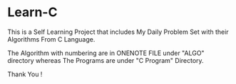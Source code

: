 # Learn-C

This is a Self Learning Project that includes My Daily Problem Set with their Algorithms From C Language.


The Algorithm with numbering are in ONENOTE FILE under "ALGO" directory whereas
The Programs are under "C Program" Directory.

Thank You !
